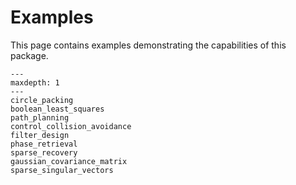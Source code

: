 # Examples

This page contains examples demonstrating the capabilities of this package.

```{toctree}
---
maxdepth: 1
---
circle_packing
boolean_least_squares
path_planning
control_collision_avoidance
filter_design
phase_retrieval
sparse_recovery
gaussian_covariance_matrix
sparse_singular_vectors
```
